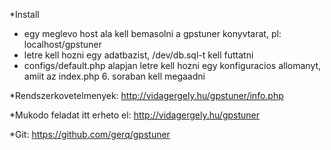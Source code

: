 *Install

- egy meglevo host ala kell bemasolni a gpstuner konyvtarat, pl: localhost/gpstuner
- letre kell hozni egy adatbazist, /dev/db.sql-t kell futtatni
- configs/default.php alapjan letre kell hozni egy konfiguracios allomanyt, amiit az index.php 6. soraban kell megaadni

*Rendszerkovetelmenyek:
http://vidagergely.hu/gpstuner/info.php

*Mukodo feladat itt erheto el:
http://vidagergely.hu/gpstuner

*Git: 
https://github.com/gerq/gpstuner
